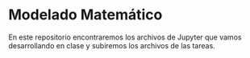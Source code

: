 # Modelado Matemático

En este repositorio encontraremos los archivos de Jupyter que vamos desarrollando en clase y subiremos los archivos de las tareas.

